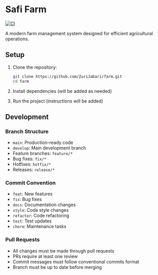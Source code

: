 # Safi Farm

[![CI](https://github.com/ZuriJabari/farm/actions/workflows/ci.yml/badge.svg)](https://github.com/ZuriJabari/farm/actions/workflows/ci.yml)

A modern farm management system designed for efficient agricultural operations.

## Setup

1. Clone the repository:
   ```bash
   git clone https://github.com/ZuriJabari/farm.git
   cd farm
   ```

2. Install dependencies (will be added as needed)

3. Run the project (instructions will be added)

## Development

### Branch Structure
- `main`: Production-ready code
- `develop`: Main development branch
- Feature branches: `feature/*`
- Bug fixes: `fix/*`
- Hotfixes: `hotfix/*`
- Releases: `release/*`

### Commit Convention
- `feat`: New features
- `fix`: Bug fixes
- `docs`: Documentation changes
- `style`: Code style changes
- `refactor`: Code refactoring
- `test`: Test updates
- `chore`: Maintenance tasks

### Pull Requests
- All changes must be made through pull requests
- PRs require at least one review
- Commit messages must follow conventional commits format
- Branch must be up to date before merging